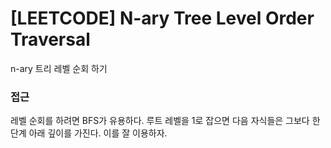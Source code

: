 # [LEETCODE] N-ary Tree Level Order Traversal

n-ary 트리 레벨 순회 하기

### 접근

레벨 순회를 하려면 BFS가 유용하다. 루트 레벨을 1로 잡으면 다음 자식들은 그보다 한단계 아래 깊이를 가진다. 이를 잘 이용하자.
